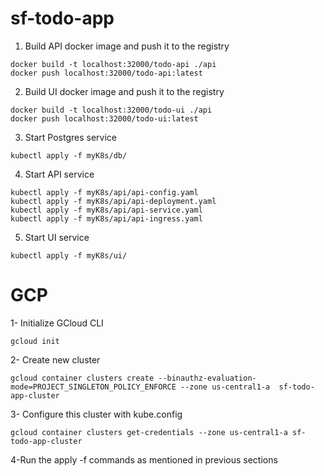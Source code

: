 # sf-todo-app

1. Build API docker image and push it to the registry
```console
docker build -t localhost:32000/todo-api ./api
docker push localhost:32000/todo-api:latest
```

2. Build UI docker image and push it to the registry
```console
docker build -t localhost:32000/todo-ui ./api
docker push localhost:32000/todo-ui:latest
```

3. Start Postgres service
```console
kubectl apply -f myK8s/db/
```

4. Start API service
```console
kubectl apply -f myK8s/api/api-config.yaml
kubectl apply -f myK8s/api/api-deployment.yaml
kubectl apply -f myK8s/api/api-service.yaml
kubectl apply -f myK8s/api/api-ingress.yaml
```

5. Start UI service
```console
kubectl apply -f myK8s/ui/
```


# GCP 
1- Initialize GCloud CLI 
```console
gcloud init
```

2- Create new cluster 
```console
gcloud container clusters create --binauthz-evaluation-mode=PROJECT_SINGLETON_POLICY_ENFORCE --zone us-central1-a  sf-todo-app-cluster
```



3- Configure this cluster with kube.config
```console
gcloud container clusters get-credentials --zone us-central1-a sf-todo-app-cluster
```

4-Run the apply -f commands as mentioned in previous sections
